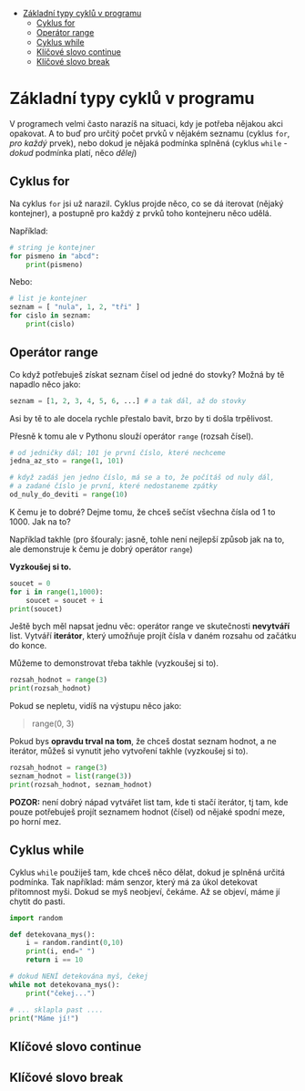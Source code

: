 - [Základní typy cyklů v programu](#základní-typy-cyklů-v-programu)
  - [Cyklus for](#cyklus-for)
  - [Operátor range](#operátor-range)
  - [Cyklus while](#cyklus-while)
  - [Klíčové slovo continue](#klíčové-slovo-continue)
  - [Klíčové slovo break](#klíčové-slovo-break)

# Základní typy cyklů v programu

V programech velmi často narazíš na situaci, kdy je potřeba nějakou akci opakovat. A to
buď pro určitý počet prvků v nějakém seznamu (cyklus `for`, _pro_ _každý_ prvek), 
nebo dokud je nějaká podmínka splněná (cyklus `while` - _dokud_ podmínka platí, 
něco _dělej_)

## Cyklus for

Na cyklus `for` jsi už narazil. Cyklus projde něco, co se dá iterovat (nějaký kontejner),
a postupně pro každý z prvků toho kontejneru něco udělá.

Například:

```python
# string je kontejner
for pismeno in "abcd":
    print(pismeno)
```

Nebo:

```python
# list je kontejner
seznam = [ "nula", 1, 2, "tři" ]
for cislo in seznam:
    print(cislo)
```

## Operátor range

Co když potřebuješ získat seznam čísel od jedné do stovky?
Možná by tě napadlo něco jako:

```python
seznam = [1, 2, 3, 4, 5, 6, ...] # a tak dál, až do stovky
```

Asi by tě to ale docela rychle přestalo bavit, brzo by ti došla trpělivost.

Přesně k tomu ale v Pythonu slouží operátor `range` (rozsah čísel).

```python
# od jedničky dál; 101 je první číslo, které nechceme
jedna_az_sto = range(1, 101) 

# když zadáš jen jedno číslo, má se a to, že počítáš od nuly dál,
# a zadané číslo je první, které nedostaneme zpátky
od_nuly_do_deviti = range(10) 
```

K čemu je to dobré? Dejme tomu, že chceš sečíst všechna čísla od 1 to 1000. Jak na to?

Například takhle (pro šťouraly: jasně, tohle není nejlepší způsob jak na to, ale 
demonstruje k čemu je dobrý operátor `range`)

**Vyzkoušej si to.**

```python
soucet = 0
for i in range(1,1000):
    soucet = soucet + i
print(soucet)
```

Ještě bych měl napsat jednu věc: operátor range ve skutečnosti **nevytváří** list.
Vytváří **iterátor**, který umožňuje projít čísla v daném rozsahu od začátku do konce.

Můžeme to demonstrovat třeba takhle (vyzkoušej si to).

```python
rozsah_hodnot = range(3)
print(rozsah_hodnot)
```

Pokud se nepletu, vidíš na výstupu něco jako:

> range(0, 3)

Pokud bys **opravdu trval na tom**, že chceš dostat seznam hodnot, a ne iterátor, můžeš 
si vynutit jeho vytvoření takhle (vyzkoušej si to).

```python
rozsah_hodnot = range(3)
seznam_hodnot = list(range(3))
print(rozsah_hodnot, seznam_hodnot)
```

**POZOR:** není dobrý nápad vytvářet list tam, kde ti stačí iterátor, tj tam, kde pouze
potřebuješ projít seznamem hodnot (čísel) od nějaké spodní meze, po horní mez. 

## Cyklus while

Cyklus `while` použiješ tam, kde chceš něco dělat, dokud je splněná určitá podmínka.
Tak například: mám senzor, který má za úkol detekovat přítomnost myši. Dokud se myš
neobjeví, čekáme. Až se objeví, máme jí chytit do pasti.

```python
import random

def detekovana_mys():
    i = random.randint(0,10)
    print(i, end=" ")
    return i == 10

# dokud NENÍ detekována myš, čekej
while not detekovana_mys():
    print("čekej...")

# ... sklapla past ....
print("Máme jí!")
```

## Klíčové slovo continue

## Klíčové slovo break

